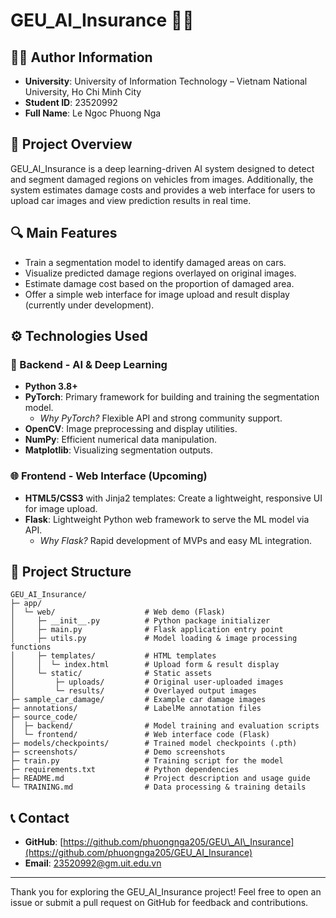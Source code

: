 # GEU\_AI\_Insurance 🚗🔧

## 👩‍💼 Author Information

- **University**: University of Information Technology – Vietnam National University, Ho Chi Minh City
- **Student ID**: 23520992
- **Full Name**: Le Ngoc Phuong Nga

## 🌟 Project Overview

GEU\_AI\_Insurance is a deep learning-driven AI system designed to detect and segment damaged regions on vehicles from images. Additionally, the system estimates damage costs and provides a web interface for users to upload car images and view prediction results in real time.

## 🔍 Main Features

- Train a segmentation model to identify damaged areas on cars.
- Visualize predicted damage regions overlayed on original images.
- Estimate damage cost based on the proportion of damaged area.
- Offer a simple web interface for image upload and result display (currently under development).

## ⚙️ Technologies Used

### 🧠 Backend - AI & Deep Learning

- **Python 3.8+**
- **PyTorch**: Primary framework for building and training the segmentation model.
  - *Why PyTorch?* Flexible API and strong community support.
- **OpenCV**: Image preprocessing and display utilities.
- **NumPy**: Efficient numerical data manipulation.
- **Matplotlib**: Visualizing segmentation outputs.

### 🌐 Frontend - Web Interface (Upcoming)

- **HTML5/CSS3** with Jinja2 templates: Create a lightweight, responsive UI for image upload.
- **Flask**: Lightweight Python web framework to serve the ML model via API.
  - *Why Flask?* Rapid development of MVPs and easy ML integration.

## 📁 Project Structure

```plaintext
GEU_AI_Insurance/
├─ app/
│  └─ web/                    # Web demo (Flask)
│     ├─ __init__.py          # Python package initializer
│     ├─ main.py              # Flask application entry point
│     ├─ utils.py             # Model loading & image processing functions
│     ├─ templates/           # HTML templates
│     │  └─ index.html        # Upload form & result display
│     └─ static/              # Static assets
│         ├─ uploads/         # Original user-uploaded images
│         └─ results/         # Overlayed output images
├─ sample_car_damage/         # Example car damage images
├─ annotations/               # LabelMe annotation files
├─ source_code/
│  ├─ backend/                # Model training and evaluation scripts
│  └─ frontend/               # Web interface code (Flask)
├─ models/checkpoints/        # Trained model checkpoints (.pth)
├─ screenshots/               # Demo screenshots
├─ train.py                   # Training script for the model
├─ requirements.txt           # Python dependencies
├─ README.md                  # Project description and usage guide
└─ TRAINING.md                # Data processing & training details
```

## 📞 Contact

- **GitHub**: [https://github.com/phuongnga205/GEU\_AI\_Insurance](https://github.com/phuongnga205/GEU_AI_Insurance)
- **Email**: [23520992@gm.uit.edu.vn](mailto:23520992@gm.uit.edu.vn)

---

Thank you for exploring the GEU\_AI\_Insurance project! Feel free to open an issue or submit a pull request on GitHub for feedback and contributions.

